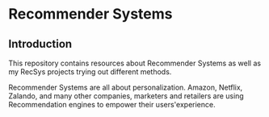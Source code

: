 # Recommender Systems
## Introduction
This repository contains resources about Recommender Systems as well as my RecSys projects trying out different methods.

Recommender Systems are all about personalization. Amazon, Netflix, Zalando, and many other companies, marketers and retailers are using Recommendation engines to empower their users'experience. 
